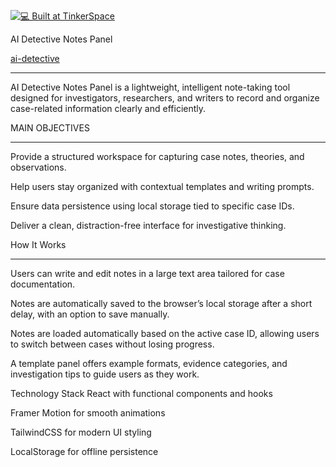 [![💻 Built at TinkerSpace](https://img.shields.io/badge/Built%20at-TinkerSpace-blueviolet?style=for-the-badge&label=%F0%9F%92%BBBuilt%20at&labelColor=turquoise&color=white)](https://tinkerhub.org/tinkerspace)


AI Detective Notes Panel

[ai-detective](ai-detectivee.netlify.app)
_________________________

AI Detective Notes Panel is a lightweight, intelligent note-taking tool designed for investigators, researchers, and writers to record and organize case-related information clearly and efficiently.

MAIN OBJECTIVES
________________

Provide a structured workspace for capturing case notes, theories, and observations.

Help users stay organized with contextual templates and writing prompts.

Ensure data persistence using local storage tied to specific case IDs.

Deliver a clean, distraction-free interface for investigative thinking.

How It Works
_____________

Users can write and edit notes in a large text area tailored for case documentation.

Notes are automatically saved to the browser’s local storage after a short delay, with an option to save manually.

Notes are loaded automatically based on the active case ID, allowing users to switch between cases without losing progress.

A template panel offers example formats, evidence categories, and investigation tips to guide users as they work.

Technology Stack
React with functional components and hooks

Framer Motion for smooth animations

TailwindCSS for modern UI styling

LocalStorage for offline persistence

